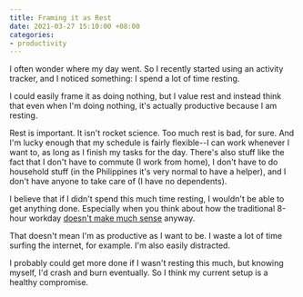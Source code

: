 ```yaml
---
title: Framing it as Rest
date: 2021-03-27 15:10:00 +08:00
categories:
- productivity
---
```


I often wonder where my day went. So I recently started using an activity tracker, and I noticed something: I spend a lot of time resting.

I could easily frame it as doing nothing, but I value rest and instead think that even when I'm doing nothing, it's actually productive because I am resting.

Rest is important. It isn't rocket science. Too much rest is bad, for sure. And I'm lucky enough that my schedule is fairly flexible--I can work whenever I want to, as long as I finish my tasks for the day. There's also stuff like the fact that I don't have to commute (I work from home), I don't have to do household stuff (in the Philippines it's very normal to have a helper), and I don't have anyone to take care of (I have no dependents).

I believe that if I didn't spend this much time resting, I wouldn't be able to get anything done. Especially when you think about how the traditional 8-hour workday [doesn't make much sense](https://youmatter.world/en/schedules-working-days-productivity/) anyway.

That doesn't mean I'm as productive as I want to be. I waste a lot of time surfing the internet, for example. I'm also easily distracted.

I probably could get more done if I wasn't resting this much, but knowing myself, I'd crash and burn eventually. So I think my current setup is a healthy compromise.